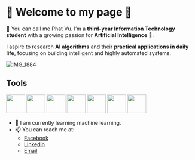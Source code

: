# 👋 Welcome to my page 🥰
🐣 You can call me Phat Vu. I’m a **third-year Information Technology student** with a growing passion for **Artificial Intelligence** 🤖.

I aspire to research **AI algorithms** and their **practical applications in daily life**, focusing on building intelligent and highly automated systems.

<!-- ![image](https://github.com/Pyetz/Pyetz/assets/146900526/18e128f4-7b42-470d-8976-5a92a3e66bf9) -->
<!-- ![IMG_1886](https://github.com/user-attachments/assets/24d5bb19-6cc9-4a6b-aba4-e9a200840e6d) -->
![IMG_1884](https://github.com/user-attachments/assets/ffe42be7-f40c-4520-a7fd-f68aa3d71861)

## Tools

<p float="left">
  <img src="https://github.com/Pyetz/Pyetz/assets/146900526/f739496e-5b9e-4093-b0f7-88b474d2af90" width="50" />
  <img src="https://github.com/Pyetz/Pyetz/assets/146900526/9820dae0-515f-464c-962e-664524bf8224" width="50" />
  <img src="https://github.com/Pyetz/Pyetz/assets/146900526/18c20032-582f-4ef7-b43f-7e0568d2cc61" width="50" /> 
  <img src="https://github.com/Pyetz/Pyetz/assets/146900526/cd8047e1-1735-46bc-bf73-e7b6aaae5ed0" width="50" />
  <img src="https://github.com/user-attachments/assets/1292bb2f-64b9-42a3-8b22-f6bf41fc3b9d" width="50" />
  <img src="https://pbs.twimg.com/card_img/1855924315642081280/TADkVhWq?format=png&name=4096x4096" width="50" />

  
  <img src="https://github.com/Pyetz/Pyetz/assets/146900526/dd4bb250-2af7-408b-8662-d5f2258a000a" width="50" />
</p>

- 🌱 I am currently learning machine learning.
- 📫 You can reach me at:
  - [Facebook](https://www.facebook.com/hoangphat.vu.50/)
  - [Linkedin](https://www.linkedin.com/in/hoang-phat-vu-6998402b4/)
  - [Email](mailto:phatvucoder@gmail.com)

<!--
**Pyetz/Pyetz** is a ✨ _special_ ✨ repository because its `README.md` (this file) appears on your GitHub profile.

Here are some ideas to get you started:

- 🔭 I’m currently working on ...
- 🌱 I’m currently learning ...
- 👯 I’m looking to collaborate on ...
- 🤔 I’m looking for help with ...
- 💬 Ask me about ...
- 📫 How to reach me: ...
- 😄 Pronouns: ...
- ⚡ Fun fact: ...
-->
